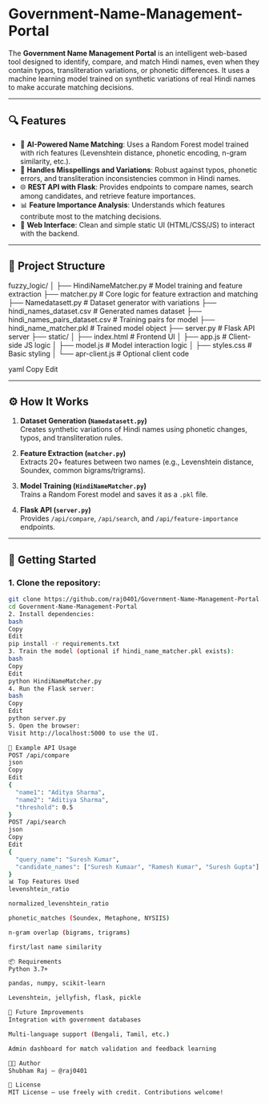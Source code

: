 # Government-Name-Management-Portal

The **Government Name Management Portal** is an intelligent web-based tool designed to identify, compare, and match Hindi names, even when they contain typos, transliteration variations, or phonetic differences. It uses a machine learning model trained on synthetic variations of real Hindi names to make accurate matching decisions.

---

## 🔍 Features

- 🧠 **AI-Powered Name Matching**: Uses a Random Forest model trained with rich features (Levenshtein distance, phonetic encoding, n-gram similarity, etc.).
- 🔁 **Handles Misspellings and Variations**: Robust against typos, phonetic errors, and transliteration inconsistencies common in Hindi names.
- 🌐 **REST API with Flask**: Provides endpoints to compare names, search among candidates, and retrieve feature importances.
- 📊 **Feature Importance Analysis**: Understands which features contribute most to the matching decisions.
- 🌟 **Web Interface**: Clean and simple static UI (HTML/CSS/JS) to interact with the backend.

---

## 📁 Project Structure

fuzzy_logic/
│
├── HindiNameMatcher.py # Model training and feature extraction
├── matcher.py # Core logic for feature extraction and matching
├── Namedatasett.py # Dataset generator with variations
├── hindi_names_dataset.csv # Generated names dataset
├── hindi_names_pairs_dataset.csv # Training pairs for model
├── hindi_name_matcher.pkl # Trained model object
├── server.py # Flask API server
├── static/
│ ├── index.html # Frontend UI
│ ├── app.js # Client-side JS logic
│ ├── model.js # Model interaction logic
│ ├── styles.css # Basic styling
│ └── apr-client.js # Optional client code

yaml
Copy
Edit

---

## ⚙️ How It Works

1. **Dataset Generation (`Namedatasett.py`)**  
   Creates synthetic variations of Hindi names using phonetic changes, typos, and transliteration rules.

2. **Feature Extraction (`matcher.py`)**  
   Extracts 20+ features between two names (e.g., Levenshtein distance, Soundex, common bigrams/trigrams).

3. **Model Training (`HindiNameMatcher.py`)**  
   Trains a Random Forest model and saves it as a `.pkl` file.

4. **Flask API (`server.py`)**  
   Provides `/api/compare`, `/api/search`, and `/api/feature-importance` endpoints.

---

## 🚀 Getting Started

### 1. Clone the repository:
```bash
git clone https://github.com/raj0401/Government-Name-Management-Portal.git
cd Government-Name-Management-Portal
2. Install dependencies:
bash
Copy
Edit
pip install -r requirements.txt
3. Train the model (optional if hindi_name_matcher.pkl exists):
bash
Copy
Edit
python HindiNameMatcher.py
4. Run the Flask server:
bash
Copy
Edit
python server.py
5. Open the browser:
Visit http://localhost:5000 to use the UI.

🧪 Example API Usage
POST /api/compare
json
Copy
Edit
{
  "name1": "Aditya Sharma",
  "name2": "Aditiya Sharma",
  "threshold": 0.5
}
POST /api/search
json
Copy
Edit
{
  "query_name": "Suresh Kumar",
  "candidate_names": ["Suresh Kumaar", "Ramesh Kumar", "Suresh Gupta"]
}
📊 Top Features Used
levenshtein_ratio

normalized_levenshtein_ratio

phonetic_matches (Soundex, Metaphone, NYSIIS)

n-gram overlap (bigrams, trigrams)

first/last name similarity

📦 Requirements
Python 3.7+

pandas, numpy, scikit-learn

Levenshtein, jellyfish, flask, pickle

🧠 Future Improvements
Integration with government databases

Multi-language support (Bengali, Tamil, etc.)

Admin dashboard for match validation and feedback learning

👨‍💻 Author
Shubham Raj – @raj0401

📄 License
MIT License – use freely with credit. Contributions welcome!
